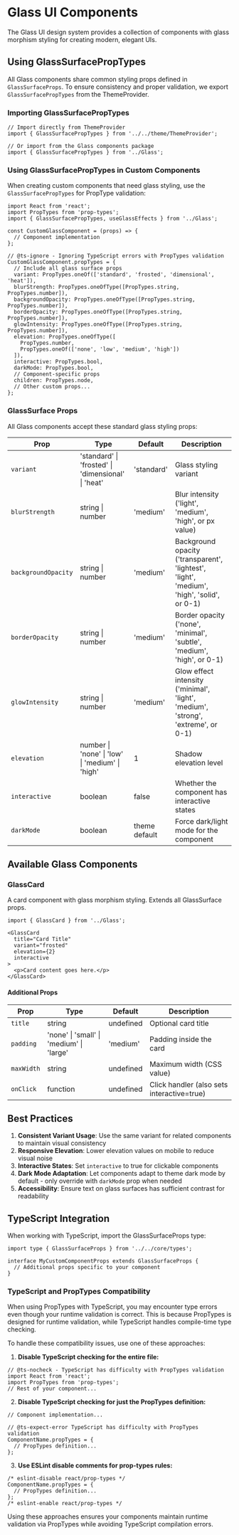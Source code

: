 # Glass UI Components

The Glass UI design system provides a collection of components with glass morphism styling for creating modern, elegant UIs.

## Using GlassSurfacePropTypes

All Glass components share common styling props defined in `GlassSurfaceProps`. To ensure consistency and proper validation, we export `GlassSurfacePropTypes` from the ThemeProvider.

### Importing GlassSurfacePropTypes

```tsx
// Import directly from ThemeProvider
import { GlassSurfacePropTypes } from '../../theme/ThemeProvider';

// Or import from the Glass components package
import { GlassSurfacePropTypes } from '../Glass';
```

### Using GlassSurfacePropTypes in Custom Components

When creating custom components that need glass styling, use the `GlassSurfacePropTypes` for PropType validation:

```tsx
import React from 'react';
import PropTypes from 'prop-types';
import { GlassSurfacePropTypes, useGlassEffects } from '../Glass';

const CustomGlassComponent = (props) => {
  // Component implementation
};

// @ts-ignore - Ignoring TypeScript errors with PropTypes validation
CustomGlassComponent.propTypes = {
  // Include all glass surface props
  variant: PropTypes.oneOf(['standard', 'frosted', 'dimensional', 'heat']),
  blurStrength: PropTypes.oneOfType([PropTypes.string, PropTypes.number]),
  backgroundOpacity: PropTypes.oneOfType([PropTypes.string, PropTypes.number]),
  borderOpacity: PropTypes.oneOfType([PropTypes.string, PropTypes.number]),
  glowIntensity: PropTypes.oneOfType([PropTypes.string, PropTypes.number]),
  elevation: PropTypes.oneOfType([
    PropTypes.number,
    PropTypes.oneOf(['none', 'low', 'medium', 'high'])
  ]),
  interactive: PropTypes.bool,
  darkMode: PropTypes.bool,
  // Component-specific props
  children: PropTypes.node,
  // Other custom props...
};
```

### GlassSurface Props

All Glass components accept these standard glass styling props:

| Prop | Type | Default | Description |
|------|------|---------|-------------|
| `variant` | 'standard' \| 'frosted' \| 'dimensional' \| 'heat' | 'standard' | Glass styling variant |
| `blurStrength` | string \| number | 'medium' | Blur intensity ('light', 'medium', 'high', or px value) |
| `backgroundOpacity` | string \| number | 'medium' | Background opacity ('transparent', 'lightest', 'light', 'medium', 'high', 'solid', or 0-1) |
| `borderOpacity` | string \| number | 'medium' | Border opacity ('none', 'minimal', 'subtle', 'medium', 'high', or 0-1) |
| `glowIntensity` | string \| number | 'medium' | Glow effect intensity ('minimal', 'light', 'medium', 'strong', 'extreme', or 0-1) |
| `elevation` | number \| 'none' \| 'low' \| 'medium' \| 'high' | 1 | Shadow elevation level |
| `interactive` | boolean | false | Whether the component has interactive states |
| `darkMode` | boolean | theme default | Force dark/light mode for the component |

## Available Glass Components

### GlassCard

A card component with glass morphism styling. Extends all GlassSurface props.

```tsx
import { GlassCard } from '../Glass';

<GlassCard 
  title="Card Title"
  variant="frosted"
  elevation={2}
  interactive
>
  <p>Card content goes here.</p>
</GlassCard>
```

#### Additional Props

| Prop | Type | Default | Description |
|------|------|---------|-------------|
| `title` | string | undefined | Optional card title |
| `padding` | 'none' \| 'small' \| 'medium' \| 'large' | 'medium' | Padding inside the card |
| `maxWidth` | string | undefined | Maximum width (CSS value) |
| `onClick` | function | undefined | Click handler (also sets interactive=true) |

## Best Practices

1. **Consistent Variant Usage**: Use the same variant for related components to maintain visual consistency
2. **Responsive Elevation**: Lower elevation values on mobile to reduce visual noise
3. **Interactive States**: Set `interactive` to true for clickable components
4. **Dark Mode Adaptation**: Let components adapt to theme dark mode by default - only override with `darkMode` prop when needed
5. **Accessibility**: Ensure text on glass surfaces has sufficient contrast for readability

## TypeScript Integration

When working with TypeScript, import the GlassSurfaceProps type:

```tsx
import type { GlassSurfaceProps } from '../../core/types';

interface MyCustomComponentProps extends GlassSurfaceProps {
  // Additional props specific to your component
}
```

### TypeScript and PropTypes Compatibility

When using PropTypes with TypeScript, you may encounter type errors even though your runtime validation is correct. This is because PropTypes is designed for runtime validation, while TypeScript handles compile-time type checking.

To handle these compatibility issues, use one of these approaches:

1. **Disable TypeScript checking for the entire file:**

```tsx
// @ts-nocheck - TypeScript has difficulty with PropTypes validation
import React from 'react';
import PropTypes from 'prop-types';
// Rest of your component...
```

2. **Disable TypeScript checking for just the PropTypes definition:**

```tsx
// Component implementation...

// @ts-expect-error TypeScript has difficulty with PropTypes validation
ComponentName.propTypes = {
  // PropTypes definition...
};
```

3. **Use ESLint disable comments for prop-types rules:**

```tsx
/* eslint-disable react/prop-types */
ComponentName.propTypes = {
  // PropTypes definition...
};
/* eslint-enable react/prop-types */
```

Using these approaches ensures your components maintain runtime validation via PropTypes while avoiding TypeScript compilation errors. 